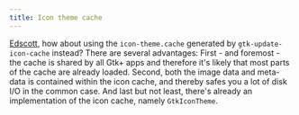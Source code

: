 ```yaml
---
title: Icon theme cache
---
```


<a href="http://blog.xfce.org/index.php?p=116">Edscott</a>, how about using the <code>icon-theme.cache</code> generated by <code>gtk-update-icon-cache</code> instead? There are several advantages: First - and foremost - the cache is shared by all Gtk+ apps and therefore it's likely that most parts of the cache are already loaded. Second, both the image data and meta-data is contained within the icon cache, and thereby safes you a lot of disk I/O in the common case. And last but not least, there's already an implementation of the icon cache, namely <code>GtkIconTheme</code>.
